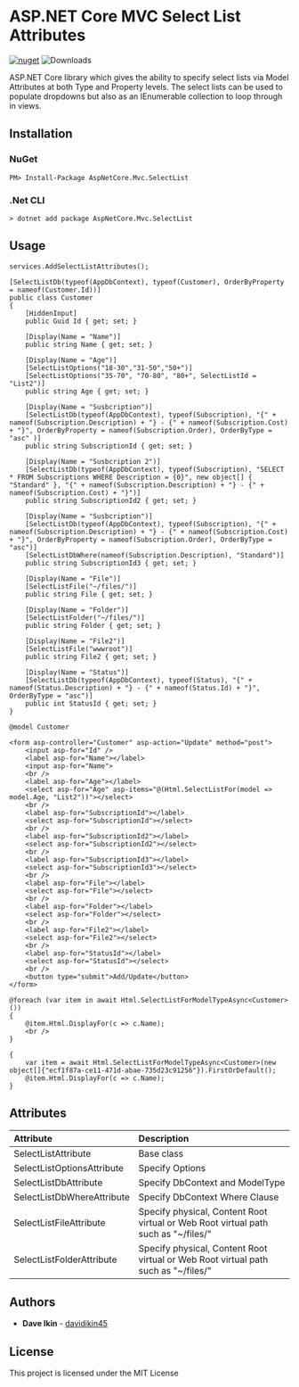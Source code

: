 ﻿# ASP.NET Core MVC Select List Attributes

[![nuget](https://img.shields.io/nuget/v/AspNetCore.Mvc.SelectList.svg)](https://www.nuget.org/packages/AspNetCore.Mvc.SelectList/)  ![Downloads](https://img.shields.io/nuget/dt/AspNetCore.Mvc.SelectList.svg "Downloads")

ASP.NET Core library which gives the ability to specify select lists via Model Attributes at both Type and Property levels. The select lists can be used to populate dropdowns but also as an IEnumerable collection to loop through in views.

## Installation

### NuGet
```
PM> Install-Package AspNetCore.Mvc.SelectList
```

### .Net CLI
```
> dotnet add package AspNetCore.Mvc.SelectList
```

## Usage

```
services.AddSelectListAttributes();
```

```
[SelectListDb(typeof(AppDbContext), typeof(Customer), OrderByProperty = nameof(Customer.Id))]
public class Customer
{
	[HiddenInput]
	public Guid Id { get; set; }

	[Display(Name = "Name")]
	public string Name { get; set; }

	[Display(Name = "Age")]
	[SelectListOptions("18-30","31-50","50+")]
	[SelectListOptions("35-70", "70-80", "80+", SelectListId = "List2")]
	public string Age { get; set; }

	[Display(Name = "Susbcription")]
	[SelectListDb(typeof(AppDbContext), typeof(Subscription), "{" + nameof(Subscription.Description) + "} - {" + nameof(Subscription.Cost) + "}", OrderByProperty = nameof(Subscription.Order), OrderByType = "asc" )]
	public string SubscriptionId { get; set; }

	[Display(Name = "Susbcription 2")]
	[SelectListDb(typeof(AppDbContext), typeof(Subscription), "SELECT * FROM Subscriptions WHERE Description = {0}", new object[] { "Standard" }, "{" + nameof(Subscription.Description) + "} - {" + nameof(Subscription.Cost) + "}")]
	public string SubscriptionId2 { get; set; }

	[Display(Name = "Susbcription")]
	[SelectListDb(typeof(AppDbContext), typeof(Subscription), "{" + nameof(Subscription.Description) + "} - {" + nameof(Subscription.Cost) + "}", OrderByProperty = nameof(Subscription.Order), OrderByType = "asc")]
	[SelectListDbWhere(nameof(Subscription.Description), "Standard")]
	public string SubscriptionId3 { get; set; }

	[Display(Name = "File")]
	[SelectListFile("~/files/")]
	public string File { get; set; }

	[Display(Name = "Folder")]
	[SelectListFolder("~/files/")]
	public string Folder { get; set; }
	
	[Display(Name = "File2")]
	[SelectListFile("wwwroot")]
	public string File2 { get; set; }
	
	[Display(Name = "Status")]
	[SelectListDb(typeof(AppDbContext), typeof(Status), "{" + nameof(Status.Description) + "} - {" + nameof(Status.Id) + "}", OrderByType = "asc")]
	public int StatusId { get; set; }
}
```

```
@model Customer

<form asp-controller="Customer" asp-action="Update" method="post">
	<input asp-for="Id" />
	<label asp-for="Name"></label>
	<input asp-for="Name">
	<br />
	<label asp-for="Age"></label>
	<select asp-for="Age" asp-items="@(Html.SelectListFor(model => model.Age, "List2"))"></select>
	<br />
	<label asp-for="SubscriptionId"></label>
	<select asp-for="SubscriptionId"></select>
	<br />
	<label asp-for="SubscriptionId2"></label>
	<select asp-for="SubscriptionId2"></select>
	<br />
	<label asp-for="SubscriptionId3"></label>
	<select asp-for="SubscriptionId3"></select>
	<br />
	<label asp-for="File"></label>
	<select asp-for="File"></select>
	<br />
	<label asp-for="Folder"></label>
	<select asp-for="Folder"></select>
	<br />
	<label asp-for="File2"></label>
	<select asp-for="File2"></select>
	<br />
	<label asp-for="StatusId"></label>
	<select asp-for="StatusId"></select>
	<br />
	<button type="submit">Add/Update</button>
</form>
```

```
@foreach (var item in await Html.SelectListForModelTypeAsync<Customer>())
{
	@item.Html.DisplayFor(c => c.Name);
	<br />
}
```

```
{
	var item = await Html.SelectListForModelTypeAsync<Customer>(new object[]{"ecf1f87a-ce11-471d-abae-735d23c91256"}).FirstOrDefault();
	@item.Html.DisplayFor(c => c.Name);
}
```

## Attributes

| Attribute                  | Description                                                                        |
|:---------------------------|:-----------------------------------------------------------------------------------|
| SelectListAttribute        | Base class                                                                         |
| SelectListOptionsAttribute | Specify Options                                                                    |
| SelectListDbAttribute      | Specify DbContext and ModelType                                                    |
| SelectListDbWhereAttribute | Specify DbContext Where Clause                                                     |
| SelectListFileAttribute    | Specify physical, Content Root virtual or Web Root virtual path such as "~/files/" |
| SelectListFolderAttribute  | Specify physical, Content Root virtual or Web Root virtual path such as "~/files/" |

## Authors

* **Dave Ikin** - [davidikin45](https://github.com/davidikin45)


## License

This project is licensed under the MIT License